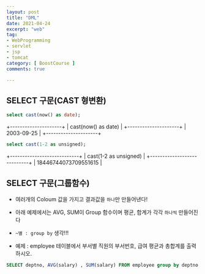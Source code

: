 ```yaml
---
layout: post
title: "DML"
date: 2021-04-24
excerpt: "web"
tag:
- WebProgramming
- servlet
- jsp
- tomcat
category: [ BoostCourse ]
comments: true

---
```



## SELECT 구문(CAST 형변환)

```sql
select cast(now() as date);
```
+---------------------+
| cast(now() as date) |
+---------------------+
| 2003-09-25          |
+---------------------+

```sql
select cast(1-2 as unsigned);
```
+----------------------------+
|   cast(1-2 as unsigned)    |
+----------------------------+
|  18446744073709551615 |


## SELECT 구문(그룹함수)

- 여러개의 Coloum 값을 가지고 결과값을 `하나`만 만들어낸다!
- 아래 예제에서는 AVG, SUM이 Group 함수이며 평균, 합계가 각각 `하나씩` 만들어진다
- `~별 : group by` 생각!!!

- 예제 : employee 테이블에서 부서별 직원의 부서번호, 급여 평균과 총합계를 출력하시오.

```sql
SELECT deptno, AVG(salary) , SUM(salary) FROM employee group by deptno;
```

